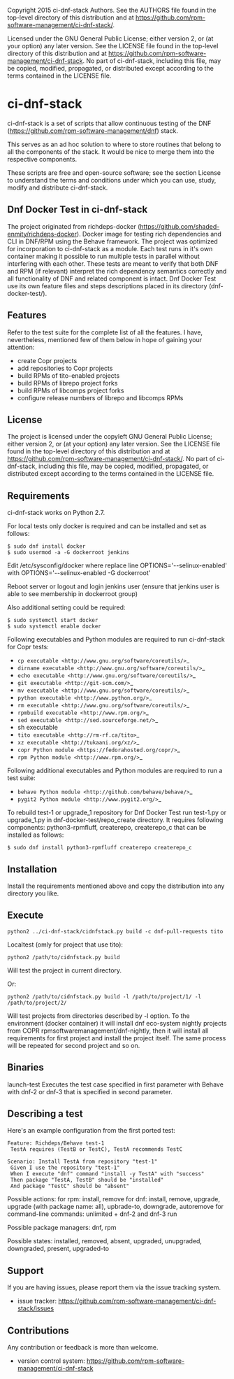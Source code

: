 
   Copyright 2015 ci-dnf-stack Authors. See the AUTHORS file
   found in the top-level directory of this distribution and
   at https://github.com/rpm-software-management/ci-dnf-stack/.

   Licensed under the GNU General Public License; either version 2,
   or (at your option) any later version. See the LICENSE file found
   in the top-level directory of this distribution and at
   https://github.com/rpm-software-management/ci-dnf-stack. No part
   of ci-dnf-stack, including this file, may be copied, modified,
   propagated, or distributed except according to the terms contained
   in the LICENSE file.


ci-dnf-stack
============

ci-dnf-stack is a set of scripts that allow continuous testing of the
DNF (https://github.com/rpm-software-management/dnf) stack.

This serves as an ad hoc solution to where to store routines that belong
to all the components of the stack. It would be nice to merge them into
the respective components.

These scripts are free and open-source software; see the section License
to understand the terms and conditions under which you can use, study,
modify and distribute ci-dnf-stack.

Dnf Docker Test in ci-dnf-stack
-------------------------------

The project originated from richdeps-docker (https://github.com/shaded-enmity/richdeps-docker).
Docker image for testing rich dependencies and CLI in DNF/RPM
using the Behave framework. The project was optimized for incorporation to
ci-dnf-stack as a module.
Each test runs in it's own container making it possible to run multiple tests
in parallel without interfering with each other. These tests are meant to
verify that both DNF and RPM (if relevant) interpret the rich dependency semantics
correctly and all functionality of DNF and related component is intact. Dnf Docker
Test use its own feature files and steps descriptions placed in its directory
(dnf-docker-test/).

Features
--------

Refer to the test suite for the complete list of all the features. I
have, nevertheless, mentioned few of them below in hope of gaining your
attention:

- create Copr projects
- add repositories to Copr projects
- build RPMs of tito-enabled projects
- build RPMs of librepo project forks
- build RPMs of libcomps project forks
- configure release numbers of librepo and libcomps RPMs


License
-------

The project is licensed under the copyleft GNU General Public License;
either version 2, or (at your option) any later version. See the
LICENSE file found in the top-level directory of this distribution and
at https://github.com/rpm-software-management/ci-dnf-stack/. No part of
ci-dnf-stack, including this file, may be copied, modified, propagated,
or distributed except according to the terms contained in the LICENSE
file.


Requirements
------------

ci-dnf-stack works on Python 2.7.

For local tests only docker is required and can be installed and set as follows:
```
$ sudo dnf install docker
$ sudo usermod -a -G dockerroot jenkins
```

Edit /etc/sysconfig/docker where replace line OPTIONS='--selinux-enabled' with OPTIONS='--selinux-enabled -G dockerroot'

Reboot server or logout and login jenkins user (ensure that jenkins user is able to see membership in dockerroot group)

Also additional setting could be required:
```
$ sudo systemctl start docker
$ sudo systemctl enable docker
```

Following executables and Python modules are required to run
ci-dnf-stack for Copr tests:

- `cp executable <http://www.gnu.org/software/coreutils/>`_
- `dirname executable <http://www.gnu.org/software/coreutils/>`_
- `echo executable <http://www.gnu.org/software/coreutils/>`_
- `git executable <http://git-scm.com/>`_
- `mv executable <http://www.gnu.org/software/coreutils/>`_
- `python executable <http://www.python.org/>`_
- `rm executable <http://www.gnu.org/software/coreutils/>`_
- `rpmbuild executable <http://www.rpm.org/>`_
- `sed executable <http://sed.sourceforge.net/>`_
- sh executable
- `tito executable <http://rm-rf.ca/tito>`_
- `xz executable <http://tukaani.org/xz/>`_
- `copr Python module <https://fedorahosted.org/copr/>`_
- `rpm Python module <http://www.rpm.org/>`_

Following additional executables and Python modules are required to run
a test suite:

- `behave Python module <http://github.com/behave/behave/>`_
- `pygit2 Python module <http://www.pygit2.org/>`_

To rebuild test-1 or upgrade_1 repository for Dnf Docker Test run test-1.py
or upgrade_1.py in dnf-docker-test/repo_create directory. It requires
following components:
python3-rpmfluff, createrepo, createrepo_c that can be installed as follows:
```
$ sudo dnf install python3-rpmfluff createrepo createrepo_c
```


Installation
------------

Install the requirements mentioned above and copy the distribution into
any directory you like.


Execute
-------

```
python2 ../ci-dnf-stack/cidnfstack.py build -c dnf-pull-requests tito
```
Localtest (omly for project that use tito):
```
python2 /path/to/cidnfstack.py build
```
Will test the project in current directory.

Or:
```
python2 /path/to/cidnfstack.py build -l /path/to/project/1/ -l /path/to/project/2/
```
Will test projects from directories described by -l option. To the environment
(docker container) it will install dnf eco-system nightly projects from COPR
rpmsoftwaremanagement/dnf-nightly, then it will install all requirements for
first project and install the project itself. The same process will be repeated
for second project and so on.


Binaries
--------

launch-test
Executes the test case specified in first parameter with Behave with dnf-2 or
dnf-3 that is specified in second
parameter.

Describing a test
-----------------

Here's an example configuration from the first ported test:

```
Feature: Richdeps/Behave test-1
 TestA requires (TestB or TestC), TestA recommends TestC

Scenario: Install TestA from repository "test-1"
 Given I use the repository "test-1"
 When I execute "dnf" command "install -y TestA" with "success"
 Then package "TestA, TestB" should be "installed"
 And package "TestC" should be "absent"

```

Possible actions:
    for rpm: install, remove
    for dnf: install, remove, upgrade, upgrade (with package name: all),
    upbrade-to, downgrade, autoremove
    for command-line commands: unlimited + dnf-2 and dnf-3 run

Possible package managers: dnf, rpm

Possible states: installed, removed, absent, upgraded, unupgraded, downgraded,
present, upgraded-to

Support
-------

If you are having issues, please report them via the issue tracking
system.

- issue tracker: https://github.com/rpm-software-management/ci-dnf-stack/issues


Contributions
-------------

Any contribution or feedback is more than welcome.

- version control system: https://github.com/rpm-software-management/ci-dnf-stack
